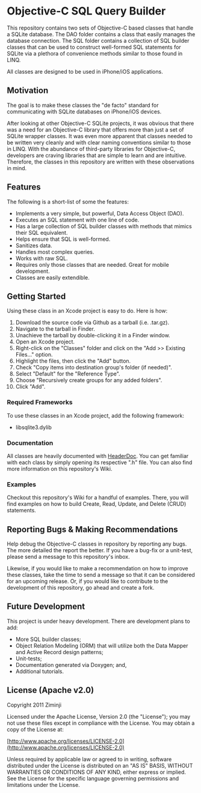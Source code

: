 # Objective-C SQL Query Builder

This repository contains two sets of Objective-C based classes that handle a SQLite database. The DAO folder contains
a class that easily manages the database connection.  The SQL folder contains a collection of SQL builder classes that
can be used to construct well-formed SQL statements for SQLite via a plethora of convenience methods similar to those
found in LINQ.

All classes are designed to be used in iPhone/iOS applications.

## Motivation

The goal is to make these classes the "de facto" standard for communicating with SQLite databases on iPhone/iOS devices.

After looking at other Objective-C SQLite projects, it was obvious that there was a need for an Objective-C library that
offers more than just a set of SQLite wrapper classes.  It was even more apparent that classes needed to be written very
cleanly and with clear naming conventions similar to those in LINQ.  With the abundance of third-party libraries for
Objective-C, developers are craving libraries that are simple to learn and are intuitive.  Therefore, the classes in this
repository are written with these observations in mind.

## Features

The following is a short-list of some the features:

* Implements a very simple, but powerful, Data Access Object (DAO).
* Executes an SQL statement with one line of code.
* Has a large collection of SQL builder classes with methods that mimics their SQL equivalent.
* Helps ensure that SQL is well-formed.
* Sanitizes data.
* Handles most complex queries.
* Works with raw SQL.
* Requires only those classes that are needed.  Great for mobile development.
* Classes are easily extendible.

## Getting Started

Using these class in an Xcode project is easy to do.  Here is how:

1. Download the source code via Github as a tarball (i.e. .tar.gz).
2. Navigate to the tarball in Finder.
3. Unachieve the tarball by double-clicking it in a Finder window.
4. Open an Xcode project.
5. Right-click on the "Classes" folder and click on the "Add >> Existing Files..." option.
6. Highlight the files, then click the "Add" button.
7. Check "Copy items into destination group's folder (if needed)".
8. Select "Default" for the "Reference Type".
9. Choose "Recursively create groups for any added folders".
10. Click "Add".

### Required Frameworks

To use these classes in an Xcode project, add the following framework:

* libsqlite3.dylib

### Documentation

All classes are heavily documented with [HeaderDoc](http://developer.apple.com/library/mac/#documentation/DeveloperTools/Conceptual/HeaderDoc/intro/intro.html#//apple_ref/doc/uid/TP40001215-CH345-SW1).  You can get familiar with each class by simply opening its respective ".h" file.  You can also
find more information on this repository's Wiki.

### Examples

Checkout this repository's Wiki for a handful of examples.  There, you will find examples on how to build Create, Read,
Update, and Delete (CRUD) statements.

## Reporting Bugs & Making Recommendations

Help debug the Objective-C classes in repository by reporting any bugs.  The more detailed the report the better.  If
you have a bug-fix or a unit-test, please send a message to this repository's inbox.

Likewise, if you would like to make a recommendation on how to improve these classes, take the time to send a message
so that it can be considered for an upcoming release.  Or, if you would like to contribute to the development of this
repository, go ahead and create a fork.

## Future Development

This project is under heavy development.  There are development plans to add:

* More SQL builder classes;
* Object Relation Modeling (ORM) that will utilize both the Data Mapper and Active Record design patterns;
* Unit-tests;
* Documentation generated via Doxygen; and,
* Additional tutorials.

## License (Apache v2.0)

Copyright 2011 Ziminji

Licensed under the Apache License, Version 2.0 (the "License"); you may not use these files except in compliance with the
License. You may obtain a copy of the License at:

[http://www.apache.org/licenses/LICENSE-2.0](http://www.apache.org/licenses/LICENSE-2.0)

Unless required by applicable law or agreed to in writing, software distributed under the License is distributed on an
"AS IS" BASIS, WITHOUT WARRANTIES OR CONDITIONS OF ANY KIND, either express or implied. See the License for the specific
language governing permissions and limitations under the License.
